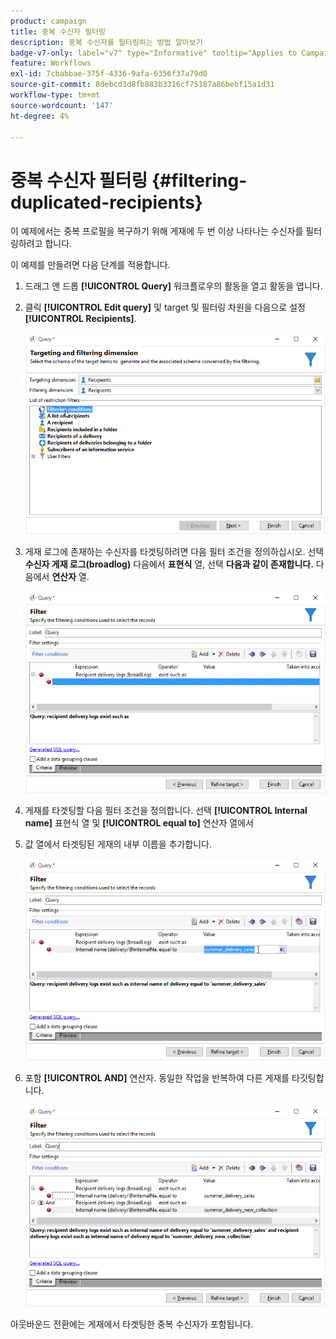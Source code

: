 ```yaml
---
product: campaign
title: 중복 수신자 필터링
description: 중복 수신자를 필터링하는 방법 알아보기
badge-v7-only: label="v7" type="Informative" tooltip="Applies to Campaign Classic v7 only"
feature: Workflows
exl-id: 7cbabbae-375f-4336-9afa-6356f37a79d0
source-git-commit: 8debcd3d8fb883b3316cf75187a86bebf15a1d31
workflow-type: tm+mt
source-wordcount: '147'
ht-degree: 4%

---
```


# 중복 수신자 필터링 {#filtering-duplicated-recipients}



이 예제에서는 중복 프로필을 복구하기 위해 게재에 두 번 이상 나타나는 수신자를 필터링하려고 합니다.

이 예제를 만들려면 다음 단계를 적용합니다.

1. 드래그 앤 드롭 **[!UICONTROL Query]** 워크플로우의 활동을 열고 활동을 엽니다.
1. 클릭 **[!UICONTROL Edit query]** 및 target 및 필터링 차원을 다음으로 설정 **[!UICONTROL Recipients]**.

   ![](assets/query_recipients_1.png)

1. 게재 로그에 존재하는 수신자를 타겟팅하려면 다음 필터 조건을 정의하십시오. 선택 **수신자 게재 로그(broadlog)** 다음에서 **표현식** 열, 선택 **다음과 같이 존재합니다.** 다음에서 **연산자** 열.

   ![](assets/query_recipients_2.png)

1. 게재를 타겟팅할 다음 필터 조건을 정의합니다. 선택 **[!UICONTROL Internal name]** 표현식 열 및 **[!UICONTROL equal to]** 연산자 열에서
1. 값 열에서 타겟팅된 게재의 내부 이름을 추가합니다.

   ![](assets/query_recipients_3.png)

1. 포함 **[!UICONTROL AND]** 연산자. 동일한 작업을 반복하여 다른 게재를 타깃팅합니다.

   ![](assets/query_recipients_4.png)

아웃바운드 전환에는 게재에서 타겟팅한 중복 수신자가 포함됩니다.
